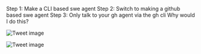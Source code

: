 Step 1: Make a CLI based swe agent Step 2: Switch to making a github based swe agent Step 3: Only talk to your gh agent via the gh cli Why would I do this?


![Tweet image](/assets/crosspoast/GVCnT3SbsAABDOm.jpg)

![Tweet image](/assets/crosspoast/GVCnX1faEAAG5Bc.jpg)

